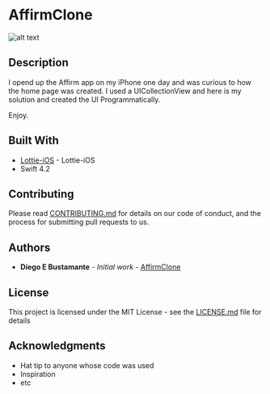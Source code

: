 # AffirmClone

![alt text](https://s3.amazonaws.com/diegophotos/github/AffirmvsClone.jpg)

## Description

I opend up the Affirm app on my iPhone one day and was curious to how the home page was created. I used a UICollectionView and here is my solution and created the UI Programmatically.

Enjoy.


## Built With

* [Lottie-iOS](https://github.com/airbnb/lottie-ios) - Lottie-iOS
* Swift 4.2

## Contributing

Please read [CONTRIBUTING.md](https://gist.github.com/PurpleBooth/b24679402957c63ec426) for details on our code of conduct, and the process for submitting pull requests to us.


## Authors

* **Diego E Bustamante** - *Initial work* - [AffirmClone](https://github.com/AffirmClone)


## License

This project is licensed under the MIT License - see the [LICENSE.md](LICENSE.md) file for details

## Acknowledgments

* Hat tip to anyone whose code was used
* Inspiration
* etc

